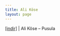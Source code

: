 ```yaml
---
title: Ali Köse
layout: page
---
```


<a href="https://cloud.mail.ru/public/6f931f50e5bd/Ali%20K%C3%B6se%20-%20Pusula" target="_blank">[indir]</a> | Ali Köse &#8211; Pusula